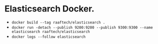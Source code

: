 # Elasticsearch Docker.

 * `docker build --tag raaftech/elasticsearch .`
 * `docker run -detach --publish 9200:9200 --publish 9300:9300 --name elasticsearch raaftech/elasticsearch`
 * `docker logs --follow elasticsearch`
